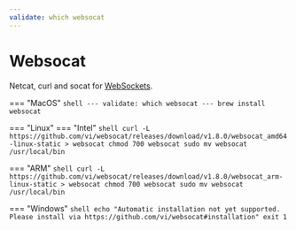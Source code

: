 ```yaml
---
validate: which websocat
---
```


# Websocat

Netcat, curl and socat for [WebSockets](https://en.wikipedia.org/wiki/WebSocket).

=== "MacOS"
    ```shell
    ---
    validate: which websocat
    ---
    brew install websocat
    ```
    
=== "Linux"
    === "Intel"
        ```shell
        curl -L https://github.com/vi/websocat/releases/download/v1.8.0/websocat_amd64-linux-static > websocat
        chmod 700 websocat
        sudo mv websocat /usr/local/bin
        ```
   
   === "ARM"
       ```shell
       curl -L https://github.com/vi/websocat/releases/download/v1.8.0/websocat_arm-linux-static > websocat
       chmod 700 websocat
       sudo mv websocat /usr/local/bin
       ```

=== "Windows"
    ```shell
    echo "Automatic installation not yet supported. Please install via https://github.com/vi/websocat#installation"
    exit 1
    ```
